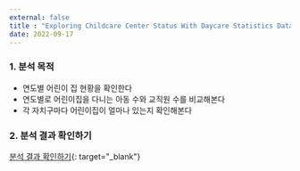 ```yaml
---
external: false
title : "Exploring Childcare Center Status With Daycare Statistics Data"
date: 2022-09-17
---
```


### 1. 분석 목적

- 연도별 어린이 집 현황을 확인한다
- 연도별로 어린이집을 다니는 아동 수와 교직원 수를 비교해본다
- 각 자치구마다 어린이집이 얼마나 있는지 확인해본다

### 2. 분석 결과 확인하기

[분석 결과 확인하기](https://nbviewer.org/github/WoojinJeonkr/WoojinJeonkr.github.io/blob/main/assets/images/pdf/preschool.pdf){: target="_blank"}
